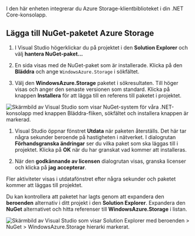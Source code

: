 I den här enheten integrerar du Azure Storage-klientbiblioteket i din .NET Core-konsolapp.

## <a name="add-the-azure-storage-nuget-package"></a>Lägga till NuGet-paketet Azure Storage

1. I Visual Studio högerklickar du på projektet i den **Solution Explorer** och välj **hantera NuGet-paket...**

1. En sida visas med de NuGet-paket som är installerade. Klicka på den **Bläddra** och ange `WindowsAzure.Storage` i sökfältet.

1. Välj den **WindowsAzure.Storage** paketet i sökresultaten. Till höger visas och anger den senaste versionen som standard. Klicka på knappen **Installera** för att lägga till en referens till paketet i projektet.

  ![Skärmbild av Visual Studio som visar NuGet-system för våra .NET-konsolapp med knappen Bläddra-fliken, sökfältet och installera knappen är markerad.](..\media-draft\5-find-package.png)

1. Visual Studio öppnar fönstret **Utdata** när paketen återställs. Det här tar några sekunder beroende på hastigheten i nätverket. I dialogrutan **Förhandsgranska ändringar** ser du vilka paket som ska läggas till i projektet. Klicka på **OK** när du har granskat vad kommer att installeras.

1. När den **godkännande av licensen** dialogrutan visas, granska licenser och klicka på **jag accepterar**.

Fler aktiviteter visas i utdatafönstret efter några sekunder och paketet kommer att läggas till projektet.

Du kan kontrollera att paketet har lagts genom att expandera den **beroenden** alternativ i ditt projekt i den **Solution Explorer**. Expandera den **NuGet** alternativet och hitta referenser till **WindowsAzure.Storage** i listan.

![Skärmbild av Visual Studio som visar Solution Explorer med beroenden > NuGet > WindowsAzure.Storage hierarki markerat.](..\media-draft\5-package-check.png)

